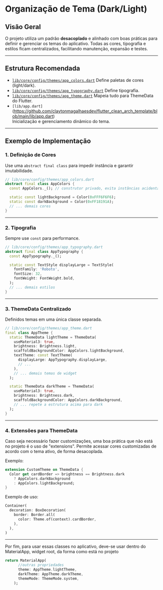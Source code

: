 # Organização de Tema (Dark/Light)

## Visão Geral

O projeto utiliza um padrão **desacoplado** e alinhado com boas práticas para definir e gerenciar os temas do aplicativo.
Todas as cores, tipografia e estilos ficam centralizados, facilitando manutenção, expansão e testes.

---

## Estrutura Recomendada

- [`lib/core/config/themes/app_colors.dart`](https://github.com/claytonmagalhaesdev/flutter_clean_arch_template/blob/main/lib/core/config/themes/app_colors.dart)
  Define paletas de cores (light/dark).
- [`lib/core/config/themes/app_typography.dart`](https://github.com/claytonmagalhaesdev/flutter_clean_arch_template/blob/main/lib/core/config/themes/app_typography.dart)
  Define tipografia.
- [`lib/core/config/themes/app_theme.dart`](https://github.com/claytonmagalhaesdev/flutter_clean_arch_template/blob/main/lib/core/config/themes/app_typography.dart)
  Mapeia tudo para ThemeData do Flutter.
- `[lib/app.dart]`(https://github.com/claytonmagalhaesdev/flutter_clean_arch_template/blob/main/lib/app.dart)\
  Inicialização e gerenciamento dinâmico do tema.

---

## Exemplo de Implementação

### 1. Definição de Cores

Use uma `abstract final class` para impedir instância e garantir imutabilidade.

```dart
// lib/core/config/themes/app_colors.dart
abstract final class AppColors {
  const AppColors._(); // construtor privado, evita instâncias acidentais

  static const lightBackground = Color(0xFFF6F6F6);
  static const darkBackground = Color(0xFF18191A);
  // ... demais cores
}
```

---

### 2. Tipografia

Sempre use `const` para performance.

```dart
// lib/core/config/themes/app_typography.dart
abstract final class AppTypography {
  const AppTypography._();

  static const TextStyle displayLarge = TextStyle(
    fontFamily: 'Roboto',
    fontSize: 32,
    fontWeight: FontWeight.bold,
  );
  // ... demais estilos
}
```

---

### 3. ThemeData Centralizado

Definidos temas em uma única classe separada.

```dart
// lib/core/config/themes/app_theme.dart
final class AppTheme {
  static ThemeData lightTheme = ThemeData(
    useMaterial3: true,
    brightness: Brightness.light,
    scaffoldBackgroundColor: AppColors.lightBackground,
    textTheme: const TextTheme(
      displayLarge: AppTypography.displayLarge,
      // ...
    ),
    // ... demais temas de widget
  );

  static ThemeData darkTheme = ThemeData(
    useMaterial3: true,
    brightness: Brightness.dark,
    scaffoldBackgroundColor: AppColors.darkBackground,
    // ... repete a estrutura acima para dark
  );
}
```

---

### 4. Extensões para ThemeData

Caso seja necessário fazer customizações, uma boa prática que não está no projeto é o uso de "extensions".
Permite acessar cores customizadas de acordo com o tema ativo, de forma desacoplada.

Exemplo:

```dart
extension CustomTheme on ThemeData {
  Color get cardBorder => brightness == Brightness.dark
    ? AppColors.darkBackground
    : AppColors.lightBackground;
}
```

Exemplo de uso:

```dart
Container(
  decoration: BoxDecoration(
    border: Border.all(
      color: Theme.of(context).cardBorder,
    ),
  ),
)
```
---

Por fim, para usar essas classes no aplicativo, deve-se usar dentro do MaterialApp, widget root, da forma como está no projeto

```dart
return MaterialApp(
      //outras propriedades
      theme: AppTheme.lightTheme,
      darkTheme: AppTheme.darkTheme,
      themeMode: ThemeMode.system,
    );
```
